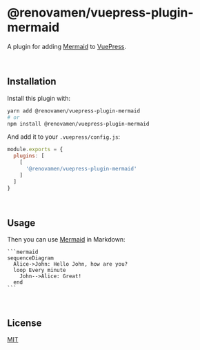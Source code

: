 # @renovamen/vuepress-plugin-mermaid

A plugin for adding [Mermaid](https://mermaid-js.github.io) to [VuePress](https://vuepress.vuejs.org/).

&nbsp;

## Installation

Install this plugin with:

```bash
yarn add @renovamen/vuepress-plugin-mermaid
# or
npm install @renovamen/vuepress-plugin-mermaid
```

And add it to your `.vuepress/config.js`:

```js
module.exports = {
  plugins: [
    [
      '@renovamen/vuepress-plugin-mermaid'
    ]
  ]
}
```

&nbsp;

## Usage

Then you can use [Mermaid](https://mermaid-js.github.io) in Markdown:

<pre><code>```mermaid
sequenceDiagram
  Alice->John: Hello John, how are you?
  loop Every minute
    John-->Alice: Great!
  end
```
</code></pre>

&nbsp;

## License

[MIT](LICENSE)